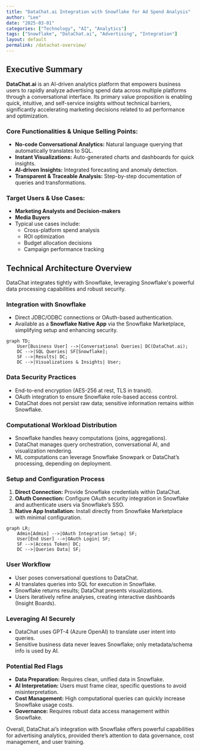 ```yaml
---
title: "DataChat.ai Integration with Snowflake for Ad Spend Analysis"
author: "Lee"
date: "2025-03-01"
categories: ["Technology", "AI", "Analytics"]
tags: ["Snowflake", "DataChat.ai", "Advertising", "Integration"]
layout: default
permalink: /datachat-overview/
---
```


## Executive Summary

**DataChat.ai** is an AI-driven analytics platform that empowers business users to rapidly analyze advertising spend data across multiple platforms through a conversational interface. Its primary value proposition is enabling quick, intuitive, and self-service insights without technical barriers, significantly accelerating marketing decisions related to ad performance and optimization.

### Core Functionalities & Unique Selling Points:

- **No-code Conversational Analytics:** Natural language querying that automatically translates to SQL.
- **Instant Visualizations:** Auto-generated charts and dashboards for quick insights.
- **AI-driven Insights:** Integrated forecasting and anomaly detection.
- **Transparent & Traceable Analysis:** Step-by-step documentation of queries and transformations.

### Target Users & Use Cases:

- **Marketing Analysts and Decision-makers**
- **Media Buyers**
- Typical use cases include:
  - Cross-platform spend analysis
  - ROI optimization
  - Budget allocation decisions
  - Campaign performance tracking

## Technical Architecture Overview

DataChat integrates tightly with Snowflake, leveraging Snowflake's powerful data processing capabilities and robust security.

### Integration with Snowflake

- Direct JDBC/ODBC connections or OAuth-based authentication.
- Available as a **Snowflake Native App** via the Snowflake Marketplace, simplifying setup and enhancing security.

```mermaid
graph TD;
    User[Business User] -->|Conversational Queries| DC(DataChat.ai);
    DC -->|SQL Queries| SF[Snowflake];
    SF -->|Results| DC;
    DC -->|Visualizations & Insights| User;
```

### Data Security Practices

- End-to-end encryption (AES-256 at rest, TLS in transit).
- OAuth integration to ensure Snowflake role-based access control.
- DataChat does not persist raw data; sensitive information remains within Snowflake.

### Computational Workload Distribution

- Snowflake handles heavy computations (joins, aggregations).
- DataChat manages query orchestration, conversational AI, and visualization rendering.
- ML computations can leverage Snowflake Snowpark or DataChat’s processing, depending on deployment.

### Setup and Configuration Process

1. **Direct Connection:** Provide Snowflake credentials within DataChat.
2. **OAuth Connection:** Configure OAuth security integration in Snowflake and authenticate users via Snowflake’s SSO.
3. **Native App Installation:** Install directly from Snowflake Marketplace with minimal configuration.

```mermaid
graph LR;
    Admin[Admin] -->|OAuth Integration Setup| SF;
    User[End User] -->|OAuth Login| SF;
    SF -->|Access Token| DC;
    DC -->|Queries Data| SF;
```

### User Workflow

- User poses conversational questions to DataChat.
- AI translates queries into SQL for execution in Snowflake.
- Snowflake returns results; DataChat presents visualizations.
- Users iteratively refine analyses, creating interactive dashboards (Insight Boards).

### Leveraging AI Securely

- DataChat uses GPT-4 (Azure OpenAI) to translate user intent into queries.
- Sensitive business data never leaves Snowflake; only metadata/schema info is used by AI.

### Potential Red Flags

- **Data Preparation:** Requires clean, unified data in Snowflake.
- **AI Interpretation:** Users must frame clear, specific questions to avoid misinterpretation.
- **Cost Management:** High computational queries can quickly increase Snowflake usage costs.
- **Governance:** Requires robust data access management within Snowflake.

Overall, DataChat.ai’s integration with Snowflake offers powerful capabilities for advertising analytics, provided there’s attention to data governance, cost management, and user training.


